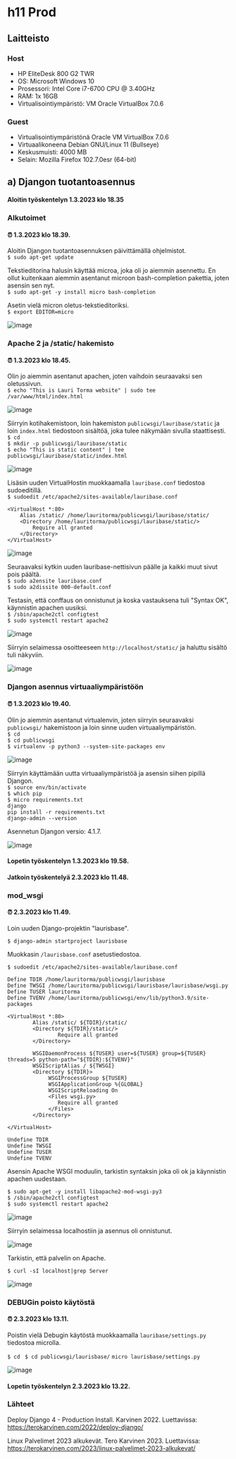# h11 Prod

## Laitteisto  

### Host  

* HP EliteDesk 800 G2 TWR  
* OS: Microsoft Windows 10   
* Prosessori: Intel Core i7-6700 CPU @ 3.40GHz  
* RAM: 1x 16GB  
* Virtualisointiympäristö: VM Oracle VirtualBox 7.0.6  

### Guest
* Virtualisointiympäristönä Oracle VM VirtualBox 7.0.6  
* Virtuaalikoneena Debian GNU/Linux 11 (Bullseye)  
* Keskusmuisti: 4000 MB   
* Selain: Mozilla Firefox 102.7.0esr (64-bit)  

## a) Djangon tuotantoasennus  

#### Aloitin työskentelyn 1.3.2023 klo 18.35

### Alkutoimet  

#### ⏰ 1.3.2023 klo 18.39.

Aloitin Djangon tuotantoasennuksen päivittämällä ohjelmistot.  
```$ sudo apt-get update```  

Tekstieditorina halusin käyttää microa, joka oli jo aiemmin asennettu. En ollut kuitenkaan aiemmin asentanut microon bash-completion pakettia, joten asensin sen nyt.  
```$ sudo apt-get -y install micro bash-completion```  
  
Asetin vielä micron oletus-tekstieditoriksi.  
```$ export EDITOR=micro```  
   
![image](https://user-images.githubusercontent.com/90974678/222205941-240282c6-792d-43e5-b46c-f91cc02ed1c5.png)  

### Apache 2 ja /static/ hakemisto  

#### ⏰ 1.3.2023 klo 18.45.  
  
Olin jo aiemmin asentanut apachen, joten vaihdoin seuraavaksi sen oletussivun.  
```$ echo "This is Lauri Torma website" | sudo tee /var/www/html/index.html```  
  
![image](https://user-images.githubusercontent.com/90974678/222207528-7470d859-088f-4835-90a8-41794f971ace.png)  
  
Siirryin kotihakemistoon, loin hakemiston ```publicwsgi/lauribase/static``` ja loin ```index.html``` tiedostoon sisältöä, joka tulee näkymään sivulla staattisesti.  
```$ cd ```  
```$ mkdir -p publicwsgi/lauribase/static```  
```$ echo "This is static content" | tee publicwsgi/lauribase/static/index.html```  
  
![image](https://user-images.githubusercontent.com/90974678/222209657-8b96e57e-0c86-41f9-8add-7c5748b8d5cd.png)  
  
Lisäsin uuden VirtualHostin muokkaamalla ```lauribase.conf``` tiedostoa sudoeditillä.  
```$ sudoedit /etc/apache2/sites-available/lauribase.conf```  
  
```
<VirtualHost *:80>
	Alias /static/ /home/lauritorma/publicwsgi/lauribase/static/
	<Directory /home/lauritorma/publicwsgi/lauribase/static/>
		Require all granted
	</Directory>
</VirtualHost>
```  
 
![image](https://user-images.githubusercontent.com/90974678/222211176-19cb711e-e048-4952-9a21-3222c4c6fedd.png)  
  
Seuraavaksi kytkin uuden lauribase-nettisivun päälle ja kaikki muut sivut pois päältä.  
```$ sudo a2ensite lauribase.conf```  
```$ sudo a2dissite 000-default.conf```  
  
Testasin, että conffaus on onnistunut ja koska vastauksena tuli "Syntax OK", käynnistin apachen uusiksi.  
```$ /sbin/apache2ctl configtest```  
```$ sudo systemctl restart apache2```  
  
![image](https://user-images.githubusercontent.com/90974678/222212273-d7f10493-4554-4437-8d38-091a970577ca.png)  

Siirryin selaimessa osoitteeseen ```http://localhost/static/``` ja haluttu sisältö tuli näkyviin.  

![image](https://user-images.githubusercontent.com/90974678/222218472-2f77c3d4-e9fa-4147-b643-cbf7748c7d9d.png)  
  
### Djangon asennus virtuaaliympäristöön  

#### ⏰ 1.3.2023 klo 19.40.  

Olin jo aiemmin asentanut virtualenvin, joten siirryin seuraavaksi ```publicwsgi/``` hakemistoon ja loin sinne uuden virtuaaliympäristön.  
```$ cd```  
```$ cd publicwsgi```  
```$ virtualenv -p python3 --system-site-packages env```  
  
![image](https://user-images.githubusercontent.com/90974678/222219700-3165dcc6-aa55-4fb7-b848-3e48ca6a85d2.png)  
  
Siirryin käyttämään uutta virtuaaliympäristöä ja asensin siihen pipillä Djangon.   
```$ source env/bin/activate```  
```$ which pip```  
```$ micro requirements.txt```  
```django```  
```pip install -r requirements.txt```  
```django-admin --version```  
  
Asennetun Djangon versio: 4.1.7.  

![image](https://user-images.githubusercontent.com/90974678/222221158-28b924bb-097e-4a3a-b214-1468b5af0385.png)  

#### Lopetin työskentelyn 1.3.2023 klo 19.58.

#### Jatkoin työskentelyä 2.3.2023 klo 11.48.

### mod_wsgi  

#### ⏰ 2.3.2023 klo 11.49.  

Loin uuden Django-projektin "laurisbase". 

```$ django-admin startproject laurisbase```  

Muokkasin ```/laurisbase.conf``` asetustiedostoa.  

```$ sudoedit /etc/apache2/sites-available/lauribase.conf```  
```
Define TDIR /home/lauritorma/publicwsgi/laurisbase
Define TWSGI /home/lauritorma/publicwsgi/laurisbase/laurisbase/wsgi.py
Define TUSER lauritorma
Define TVENV /home/lauritorma/publicwsgi/env/lib/python3.9/site-packages

<VirtualHost *:80>
        Alias /static/ ${TDIR}/static/
        <Directory ${TDIR}/static/>
                Require all granted
        </Directory>

        WSGIDaemonProcess ${TUSER} user=${TUSER} group=${TUSER} threads=5 python-path="${TDIR}:${TVENV}"
        WSGIScriptAlias / ${TWSGI}
        <Directory ${TDIR}>
             WSGIProcessGroup ${TUSER}
             WSGIApplicationGroup %{GLOBAL}
             WSGIScriptReloading On
             <Files wsgi.py>
                Require all granted
             </Files>
        </Directory>

</VirtualHost>  
  
Undefine TDIR
Undefine TWSGI
Undefine TUSER
Undefine TVENV 

```

Asensin Apache WSGI moduulin, tarkistin syntaksin joka oli ok ja käynnistin apachen uudestaan.
  
```$ sudo apt-get -y install libapache2-mod-wsgi-py3```   
```$ /sbin/apache2ctl configtest```   
```$ sudo systemctl restart apache2```    

![image](https://user-images.githubusercontent.com/90974678/222395297-0c1c8765-6cf3-4a11-98f0-80702b3fbf96.png)  

Siirryin selaimessa localhostiin ja asennus oli onnistunut.  

![image](https://user-images.githubusercontent.com/90974678/222411901-efec41a1-3dd8-4c07-9ba0-2d9b6698384f.png)  

Tarkistin, että palvelin on Apache.  

```$ curl -sI localhost|grep Server```  

![image](https://user-images.githubusercontent.com/90974678/222412104-cea01256-8b0d-4283-90e2-f145a2950f9b.png)  

### DEBUGin poisto käytöstä  

#### ⏰ 2.3.2023 klo 13.11.  

Poistin vielä Debugin käytöstä muokkaamalla ```lauribase/settings.py``` tiedostoa microlla.  

```$ cd ``` 
```$ cd publicwsgi/laurisbase/```
```micro laurisbase/settings.py```  

![image](https://user-images.githubusercontent.com/90974678/222414309-b4515dfc-1ab8-4604-bf40-bfd0450d4ed3.png)



#### Lopetin työskentelyn 2.3.2023 klo 13.22.



### Lähteet

Deploy Django 4 - Production Install. Karvinen 2022. Luettavissa: https://terokarvinen.com/2022/deploy-django/

Linux Palvelimet 2023 alkukevät. Tero Karvinen 2023. Luettavissa: https://terokarvinen.com/2023/linux-palvelimet-2023-alkukevat/  
